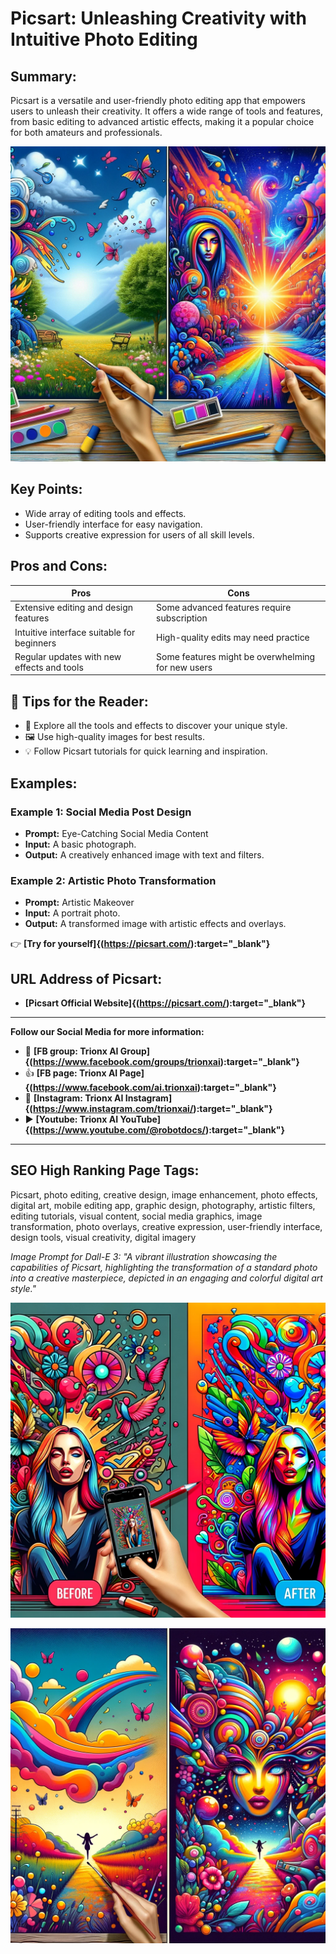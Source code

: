 

# Picsart: Unleashing Creativity with Intuitive Photo Editing

## Summary:
Picsart is a versatile and user-friendly photo editing app that empowers users to unleash their creativity. It offers a wide range of tools and features, from basic editing to advanced artistic effects, making it a popular choice for both amateurs and professionals.

![Alt text](<picsart 2.png>)

## Key Points:
- Wide array of editing tools and effects.
- User-friendly interface for easy navigation.
- Supports creative expression for users of all skill levels.

## Pros and Cons:

| Pros                                   | Cons                                     |
|----------------------------------------|------------------------------------------|
| Extensive editing and design features  | Some advanced features require subscription |
| Intuitive interface suitable for beginners | High-quality edits may need practice   |
| Regular updates with new effects and tools | Some features might be overwhelming for new users |

## 🌟 Tips for the Reader:
- 🎨 Explore all the tools and effects to discover your unique style.
- 🖼️ Use high-quality images for best results.
- 💡 Follow Picsart tutorials for quick learning and inspiration.

## Examples:

### Example 1: Social Media Post Design
- **Prompt:** Eye-Catching Social Media Content
- **Input:** A basic photograph.
- **Output:** A creatively enhanced image with text and filters.

### Example 2: Artistic Photo Transformation
- **Prompt:** Artistic Makeover
- **Input:** A portrait photo.
- **Output:** A transformed image with artistic effects and overlays.

👉 **[Try for yourself]{(https://picsart.com/):target="_blank"}**

## URL Address of Picsart:
- **[Picsart Official Website]{(https://picsart.com/):target="_blank"}**

---

**Follow our Social Media for more information:**
- 📘 **[FB group: Trionx AI Group]{(https://www.facebook.com/groups/trionxai):target="_blank"}**
- 👍 **[FB page: Trionx AI Page]{(https://www.facebook.com/ai.trionxai):target="_blank"}**
- 📸 **[Instagram: Trionx AI Instagram]{(https://www.instagram.com/trionxai/):target="_blank"}**
- ▶️ **[Youtube: Trionx AI YouTube]{(https://www.youtube.com/@robotdocs/):target="_blank"}**


---

## SEO High Ranking Page Tags:
Picsart, photo editing, creative design, image enhancement, photo effects, digital art, mobile editing app, graphic design, photography, artistic filters, editing tutorials, visual content, social media graphics, image transformation, photo overlays, creative expression, user-friendly interface, design tools, visual creativity, digital imagery



*Image Prompt for Dall-E 3: "A vibrant illustration showcasing the capabilities of Picsart, highlighting the transformation of a standard photo into a creative masterpiece, depicted in an engaging and colorful digital art style."*


![Alt text](picsart.png)

![Alt text](<picsart 1.png>)